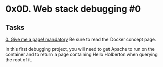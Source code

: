 # 0x0D. Web stack debugging #0

## Tasks

[0. Give me a page! mandatory]()
Be sure to read the Docker concept page.

In this first debugging project, you will need to get Apache to run on the container and to return a page containing Hello Holberton when querying the root of it.
